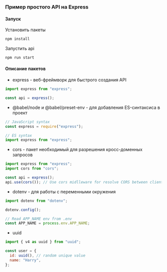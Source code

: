 ### Пример простого API на Express

#### Запуск

Установить пакеты
```bash
npm install
```

Запустить api
```bash
npm run start
```

#### Описание пакетов

- express - веб-фреймворк для быстрого создания API
```js
import express from "express";

const api = express();
```

- @babel/node и @babel/preset-env - для добавления ES-синтаксиса в проект
```js
// JavaScript syntax 
const express = require("express");

// ES syntax
import express from "express";
```
- cors - пакет необходимый для разрешения кросс-доменных запросов
```js
import express from "express";
import cors from "cors";

const api = express();
api.use(cors()); // Use cors midlleware for resolve CORS between client and API
```
- dotenv - для работы с переменными окружения
```js
import dotenv from "dotenv";

dotenv.config();

// Read APP_NAME env from .env
const APP_NAME = process.env.APP_NAME;
```
- uuid
```js
import { v4 as uuid } from "uuid";

const user = {
  id: uuid(), // random unique value
  name: "Harry",
};
```

